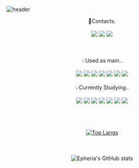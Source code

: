![header](https://capsule-render.vercel.app/api?type=waving&color=timeGradient&text=Welcome%20to%20Sehyup's%20GitHub%20👋%20&animation=twinkling&fontSize=35&fontAlignY=40&fontAlign=50&height=250)

<!--
**Epheria/Epheria** is a ✨ _special_ ✨ repository because its `README.md` (this file) appears on your GitHub profile.

Here are some ideas to get you started:

- 🔭 I’m currently working on ...
- 🌱 I’m currently learning ...
- 👯 I’m looking to collaborate on ...
- 🤔 I’m looking for help with ...
- 💬 Ask me about ...
- 📫 How to reach me: ...
- 😄 Pronouns: ...
- ⚡ Fun fact: ...
-->

<div align="center">
🔗Contacts.
<br>
<br>
<a href="https://Epheria.github.io" target="_blank"><img src="https://img.shields.io/badge/DevBlog-A9A9A9?style=flat-square&logo=blogger&logoColor=white"/></a>
<a href="https://www.youtube.com/channel/UCDgw56U0mrq6jIkMpDKqz3g" target="_blank"><img src="https://img.shields.io/badge/Video-DB7093?style=flat-square&logo=youtube&logoColor=white"/></a>
<a href="" target="_blank"><img src="https://img.shields.io/badge/tpguq1104@naver.com-3CB371?style=flat-square&logo=gmail&logoColor=white"/></a>
<br>
<br>
<br>
<br>
💡Used as main..
<br>
<br>
<a href="" target="_blank"><img src="https://img.shields.io/badge/Unity-000000?style=flat-square&logo=unity&logoColor=#FFFFFF"/></a>
<a href="" target="_blank"><img src="https://img.shields.io/badge/Csharp-FFFAFA?style=flat-square&logo=csharp&logoColor=purple"/></a>
<a href="" target="_blank"><img src="https://img.shields.io/badge/C-4169E1?style=flat-square&logo=c&logoColor=white"/></a>
<a href="" target="_blank"><img src="https://img.shields.io/badge/C++-4169E1?style=flat-square&logo=cplusplus&logoColor=white"/></a>
<a href="" target="_blank"><img src="https://img.shields.io/badge/Ruby-FFFAFA?style=flat-square&logo=ruby&logoColor=red"/></a>
<a href="" target="_blank"><img src="https://img.shields.io/badge/Xcode-E6E6FA?style=flat-square&logo=xcode&logoColor=blue"/></a>
<a href="" target="_blank"><img src="https://img.shields.io/badge/fastlane-FFFAFA?style=flat-square&logo=fastlane&logoColor=black"/></a>
<br>
<br>
💡Currently Studying..
<br>
<br>
<a href="" target="_blank"><img src="https://img.shields.io/badge/Python-FFFAFA?style=flat-square&logo=python&logoColor=#3776AB"/></a>
<a href="" target="_blank"><img src="https://img.shields.io/badge/Numpy-FFFAFA?style=flat-square&logo=numpy&logoColor=blue"/></a>
<a href="" target="_blank"><img src="https://img.shields.io/badge/Scipy-FFFAFA?style=flat-square&logo=scipy&logoColor=#8CAAE6"/></a>
<a href="" target="_blank"><img src="https://img.shields.io/badge/Pandas-FFFAFA?style=flat-square&logo=pandas&logoColor=#008B8B"/></a>
<a href="" target="_blank"><img src="https://img.shields.io/badge/Jupyter-FFFAFA?style=flat-square&logo=jupyter&logoColor=#F37626"/></a>
<a href="" target="_blank"><img src="https://img.shields.io/badge/Colab-FFFAFA?style=flat-square&logo=googlecolab&logoColor=#F9AB00"/></a>
<a href="" target="_blank"><img src="https://img.shields.io/badge/ScikitLearn-FFFAFA?style=flat-square&logo=scikitlearn&logoColor=#F7931E"/></a>
<br>
<br>
<br>
<br>
  
[![Top Langs](https://github-readme-stats.vercel.app/api/top-langs/?username=Epheria&theme=tokyonight)](https://github.com/anuraghazra/github-readme-stats)
<br>
<br>
<br>
<br>
![Epheria's GitHub stats](https://github-readme-stats.vercel.app/api?username=Epheria&show_icons=true&theme=tokyonight)
</div>
